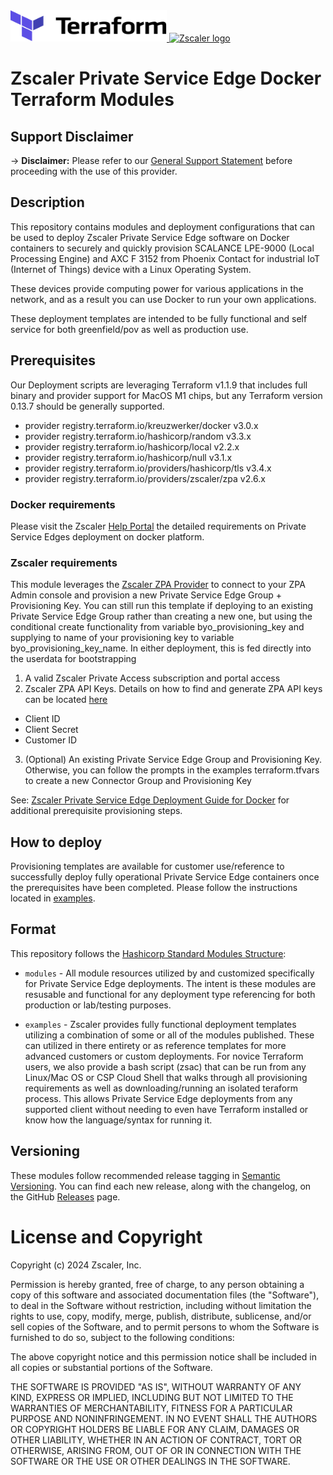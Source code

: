 <a href="https://terraform.io">
    <img src="https://raw.githubusercontent.com/hashicorp/terraform-website/master/public/img/logo-text.svg" alt="Terraform logo" title="Terraform" height="50" width="250" />
</a>
<a href="https://www.zscaler.com/">
    <img src="https://www.zscaler.com/themes/custom/zscaler/logo.svg" alt="Zscaler logo" title="Zscaler" height="50" width="250" />
</a>

# Zscaler Private Service Edge Docker Terraform Modules

## Support Disclaimer

-> **Disclaimer:** Please refer to our [General Support Statement](docs/guides/support.md) before proceeding with the use of this provider.

## Description

This repository contains modules and deployment configurations that can be used to deploy Zscaler Private Service Edge software on Docker containers to securely and quickly provision SCALANCE LPE-9000 (Local Processing Engine) and AXC F 3152 from Phoenix Contact  for industrial IoT (Internet of Things) device with a Linux Operating System.

These devices provide computing power for various applications in the network, and as a result you can use Docker to run your own applications.

These deployment templates are intended to be fully functional and self service for both greenfield/pov as well as production use.

## Prerequisites

Our Deployment scripts are leveraging Terraform v1.1.9 that includes full binary and provider support for MacOS M1 chips, but any Terraform version 0.13.7 should be generally supported.

- provider registry.terraform.io/kreuzwerker/docker v3.0.x
- provider registry.terraform.io/hashicorp/random v3.3.x
- provider registry.terraform.io/hashicorp/local v2.2.x
- provider registry.terraform.io/hashicorp/null v3.1.x
- provider registry.terraform.io/providers/hashicorp/tls v3.4.x
- provider registry.terraform.io/providers/zscaler/zpa v2.6.x

### Docker requirements

Please visit the Zscaler [Help Portal](https://help.zscaler.com/zpa/app-connector-deployment-guide-docker) the detailed requirements on Private Service Edges deployment on docker platform.

### Zscaler requirements

This module leverages the [Zscaler ZPA Provider](https://github.com/zscaler/terraform-provider-zpa) to connect to your ZPA Admin console and provision a new Private Service Edge Group + Provisioning Key. You can still run this template if deploying to an existing Private Service Edge Group rather than creating a new one, but using the conditional create functionality from variable byo_provisioning_key and supplying to name of your provisioning key to variable byo_provisioning_key_name. In either deployment, this is fed directly into the userdata for bootstrapping

1. A valid Zscaler Private Access subscription and portal access
2. Zscaler ZPA API Keys. Details on how to find and generate ZPA API keys can be located [here](https://help.zscaler.com/zpa/about-api-keys)

- Client ID
- Client Secret
- Customer ID

3. (Optional) An existing Private Service Edge Group and Provisioning Key. Otherwise, you can follow the prompts in the examples terraform.tfvars to create a new Connector Group and Provisioning Key

See: [Zscaler Private Service Edge Deployment Guide for Docker](https://help.zscaler.com/zpa/app-connector-deployment-guide-docker) for additional prerequisite provisioning steps.

## How to deploy

Provisioning templates are available for customer use/reference to successfully deploy fully operational Private Service Edge containers once the prerequisites have been completed. Please follow the instructions located in [examples](examples/base_ac/README.md).

## Format

This repository follows the [Hashicorp Standard Modules Structure](https://www.terraform.io/registry/modules/publish):

- `modules` - All module resources utilized by and customized specifically for Private Service Edge deployments. The intent is these modules are resusable and functional for any deployment type referencing for both production or lab/testing purposes.

- `examples` - Zscaler provides fully functional deployment templates utilizing a combination of some or all of the modules published. These can utilized in there entirety or as reference templates for more advanced customers or custom deployments. For novice Terraform users, we also provide a bash script (zsac) that can be run from any Linux/Mac OS or CSP Cloud Shell that walks through all provisioning requirements as well as downloading/running an isolated teraform process. This allows Private Service Edge deployments from any supported client without needing to even have Terraform installed or know how the language/syntax for running it.

## Versioning

These modules follow recommended release tagging in [Semantic Versioning](http://semver.org/). You can find each new release,
along with the changelog, on the GitHub [Releases](https://github.com/zscaler/terraform-aws-zpa-app-connector-modules/releases) page.

# License and Copyright

Copyright (c) 2024 Zscaler, Inc.

Permission is hereby granted, free of charge, to any person obtaining a copy
of this software and associated documentation files (the "Software"), to deal
in the Software without restriction, including without limitation the rights
to use, copy, modify, merge, publish, distribute, sublicense, and/or sell
copies of the Software, and to permit persons to whom the Software is
furnished to do so, subject to the following conditions:

The above copyright notice and this permission notice shall be included in all
copies or substantial portions of the Software.

THE SOFTWARE IS PROVIDED "AS IS", WITHOUT WARRANTY OF ANY KIND, EXPRESS OR
IMPLIED, INCLUDING BUT NOT LIMITED TO THE WARRANTIES OF MERCHANTABILITY,
FITNESS FOR A PARTICULAR PURPOSE AND NONINFRINGEMENT. IN NO EVENT SHALL THE
AUTHORS OR COPYRIGHT HOLDERS BE LIABLE FOR ANY CLAIM, DAMAGES OR OTHER
LIABILITY, WHETHER IN AN ACTION OF CONTRACT, TORT OR OTHERWISE, ARISING FROM,
OUT OF OR IN CONNECTION WITH THE SOFTWARE OR THE USE OR OTHER DEALINGS IN THE
SOFTWARE.
